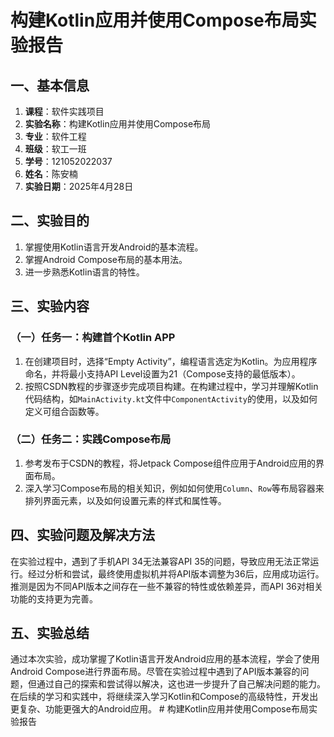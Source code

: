 # 构建Kotlin应用并使用Compose布局实验报告
## 一、基本信息
1. **课程**：软件实践项目
2. **实验名称**：构建Kotlin应用并使用Compose布局
3. **专业**：软件工程
4. **班级**：软工一班
5. **学号**：121052022037
6. **姓名**：陈安楠
7. **实验日期**：2025年4月28日

## 二、实验目的
1. 掌握使用Kotlin语言开发Android的基本流程。
2. 掌握Android Compose布局的基本用法。
3. 进一步熟悉Kotlin语言的特性。

## 三、实验内容
### （一）任务一：构建首个Kotlin APP
1. 在创建项目时，选择“Empty Activity”，编程语言选定为Kotlin。为应用程序命名，并将最小支持API Level设置为21（Compose支持的最低版本）。
2. 按照CSDN教程的步骤逐步完成项目构建。在构建过程中，学习并理解Kotlin代码结构，如`MainActivity.kt`文件中`ComponentActivity`的使用，以及如何定义可组合函数等。

### （二）任务二：实践Compose布局
1. 参考发布于CSDN的教程，将Jetpack Compose组件应用于Android应用的界面布局。
2. 深入学习Compose布局的相关知识，例如如何使用`Column`、`Row`等布局容器来排列界面元素，以及如何设置元素的样式和属性等。

## 四、实验问题及解决方法
在实验过程中，遇到了手机API 34无法兼容API 35的问题，导致应用无法正常运行。经过分析和尝试，最终使用虚拟机并将API版本调整为36后，应用成功运行。推测是因为不同API版本之间存在一些不兼容的特性或依赖差异，而API 36对相关功能的支持更为完善。

## 五、实验总结
通过本次实验，成功掌握了Kotlin语言开发Android应用的基本流程，学会了使用Android Compose进行界面布局。尽管在实验过程中遇到了API版本兼容的问题，但通过自己的探索和尝试得以解决，这也进一步提升了自己解决问题的能力。在后续的学习和实践中，将继续深入学习Kotlin和Compose的高级特性，开发出更复杂、功能更强大的Android应用。 # 构建Kotlin应用并使用Compose布局实验报告